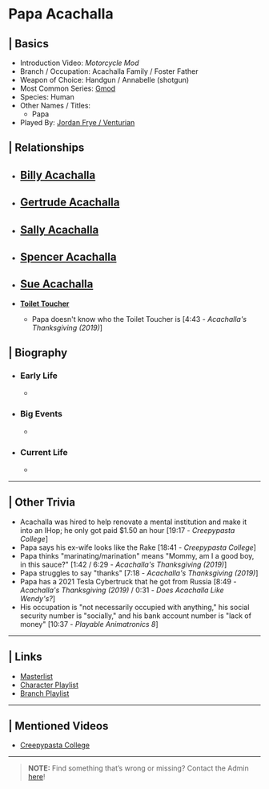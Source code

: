 # Papa Acachalla  


## | Basics  
- Introduction Video: *Motorcycle Mod*  
- Branch / Occupation: Acachalla Family / Foster Father  
- Weapon of Choice: Handgun / Annabelle \(shotgun)  
- Most Common Series: [Gmod](6.Series/Gmod.html)  
- Species: Human  
- Other Names / Titles:   
  - Papa  
- Played By: [Jordan Frye / Venturian](3.Siblings/3.1.Jordan-Frye-Venturian.html)  


## | Relationships  
- [**Billy Acachalla**]()  
  - 

- [**Gertrude Acachalla**]()  
  - 

- [**Sally Acachalla**]()  
  - 

- [**Spencer Acachalla**]()  
  - 

- [**Sue Acachalla**]()  
  - 

- [**Toilet Toucher**](5.Characters/Toilet_Toucher.html)
  - Papa doesn't know who the Toilet Toucher is [4:43 - *Acachalla's Thanksgiving (2019)*]


## | Biography  
- ### Early Life  
  -   
- ### Big Events  
  -   
- ### Current Life  
  -   

----

## | Other Trivia  
- Acachalla was hired to help renovate a mental institution and make it into an IHop; he only got paid $1.50 an hour \[19:17 - *Creepypasta College*]
- Papa says his ex-wife looks like the Rake \[18:41 - *Creepypasta College*]
- Papa thinks "marinating/marination" means "Mommy, am I a good boy, in this sauce?" [1:42 / 6:29 - *Acachalla's Thanksgiving (2019)*]
- Papa struggles to say "thanks" [7:18 - *Acachalla's Thanksgiving (2019)*]
- Papa has a 2021 Tesla Cybertruck that he got from Russia [8:49 - *Acachalla's Thanksgiving (2019)* / 0:31 - *Does Acachalla Like Wendy's?*]
- His occupation is "not necessarily occupied with anything," his social security number is "socially," and his bank account number is "lack of money" [10:37 - *Playable Animatronics 8*]

----

## | Links  
- [Masterlist]()  
- [Character Playlist]()  
- [Branch Playlist]()  

----

## | Mentioned Videos
- [Creepypasta College](https://youtu.be/TyTM5NU8jKY)

----

> **NOTE:** Find something that’s wrong or missing? Contact the Admin [here](../chapter_2.html)!